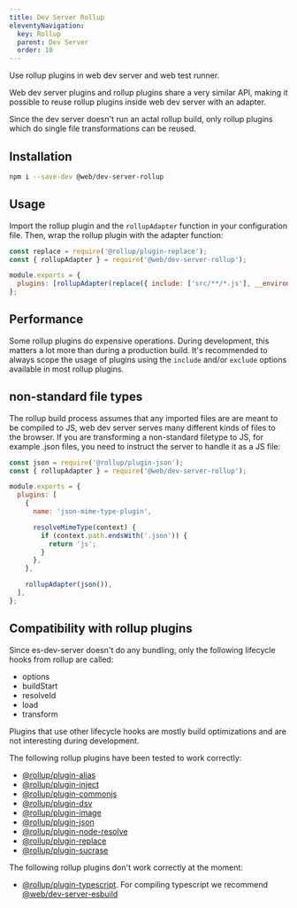 ```yaml
---
title: Dev Server Rollup
eleventyNavigation:
  key: Rollup
  parent: Dev Server
  order: 10
---
```


Use rollup plugins in web dev server and web test runner.

Web dev server plugins and rollup plugins share a very similar API, making it possible to reuse rollup plugins inside web dev server with an adapter.

Since the dev server doesn't run an actal rollup build, only rollup plugins which do single file transformations can be reused.

## Installation

```bash
npm i --save-dev @web/dev-server-rollup
```

## Usage

Import the rollup plugin and the `rollupAdapter` function in your configuration file. Then, wrap the rollup plugin with the adapter function:

```js
const replace = require('@rollup/plugin-replace');
const { rollupAdapter } = require('@web/dev-server-rollup');

module.exports = {
  plugins: [rollupAdapter(replace({ include: ['src/**/*.js'], __environment__: '"development"' }))],
};
```

## Performance

Some rollup plugins do expensive operations. During development, this matters a lot more than during a production build. It's recommended to always scope the usage of plugins using the `include` and/or `exclude` options available in most rollup plugins.

## non-standard file types

The rollup build process assumes that any imported files are are meant to be compiled to JS, web dev server serves many different kinds of files to the browser. If you are transforming a non-standard filetype to JS, for example .json files, you need to instruct the server to handle it as a JS file:

```js
const json = require('@rollup/plugin-json');
const { rollupAdapter } = require('@web/dev-server-rollup');

module.exports = {
  plugins: [
    {
      name: 'json-mime-type-plugin',

      resolveMimeType(context) {
        if (context.path.endsWith('.json')) {
          return 'js';
        }
      },
    },

    rollupAdapter(json()),
  ],
};
```

## Compatibility with rollup plugins

Since es-dev-server doesn't do any bundling, only the following lifecycle hooks from rollup are called:

- options
- buildStart
- resolveId
- load
- transform

Plugins that use other lifecycle hooks are mostly build optimizations and are not interesting during development.

The following rollup plugins have been tested to work correctly:

- [@rollup/plugin-alias](https://github.com/rollup/plugins/tree/master/packages/alias)
- [@rollup/plugin-inject](https://github.com/rollup/plugins/tree/master/packages/inject)
- [@rollup/plugin-commonjs](https://github.com/rollup/plugins/tree/master/packages/commonjs)
- [@rollup/plugin-dsv](https://github.com/rollup/plugins/tree/master/packages/dsv)
- [@rollup/plugin-image](https://github.com/rollup/plugins/tree/master/packages/image)
- [@rollup/plugin-json](https://github.com/rollup/plugins/tree/master/packages/json)
- [@rollup/plugin-node-resolve](https://github.com/rollup/plugins/tree/master/packages/node-resolve)
- [@rollup/plugin-replace](https://github.com/rollup/plugins/tree/master/packages/replace)
- [@rollup/plugin-sucrase](https://github.com/rollup/plugins/tree/master/packages/sucrase)

The following rollup plugins don't work correctly at the moment:

- [@rollup/plugin-typescript](https://github.com/rollup/plugins/tree/master/packages/typescript). For compiling typescript we recommend [@web/dev-server-esbuild](https://github.com/modernweb-dev/web/tree/master/packages/dev-server-esbuild)
